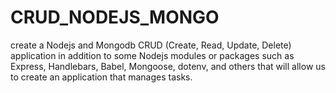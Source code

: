 # CRUD_NODEJS_MONGO
create a Nodejs and Mongodb CRUD (Create, Read, Update, Delete) application in addition to some Nodejs modules or packages such as Express, Handlebars, Babel, Mongoose, dotenv, and others that will allow us to create an application that manages tasks.
